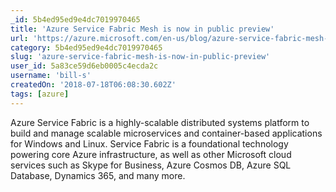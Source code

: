 ```yaml
---
_id: 5b4ed95ed9e4dc7019970465
title: 'Azure Service Fabric Mesh is now in public preview'
url: 'https://azure.microsoft.com/en-us/blog/azure-service-fabric-mesh-is-now-in-public-preview/'
category: 5b4ed95ed9e4dc7019970465
slug: 'azure-service-fabric-mesh-is-now-in-public-preview'
user_id: 5a83ce59d6eb0005c4ecda2c
username: 'bill-s'
createdOn: '2018-07-18T06:08:30.602Z'
tags: [azure]
---
```


Azure Service Fabric is a highly-scalable distributed systems platform to build and manage scalable microservices and container-based applications for Windows and Linux. Service Fabric is a foundational technology powering core Azure infrastructure, as well as other Microsoft cloud services such as Skype for Business, Azure Cosmos DB, Azure SQL Database, Dynamics 365, and many more.


